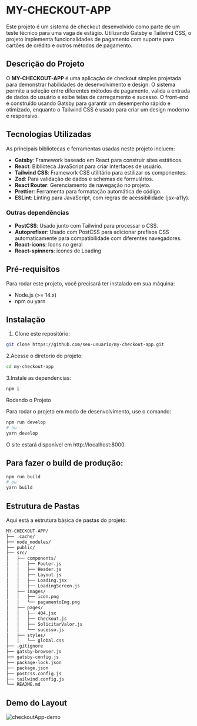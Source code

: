 # MY-CHECKOUT-APP

Este projeto é um sistema de checkout desenvolvido como parte de um teste técnico para uma vaga de estágio. Utilizando Gatsby e Tailwind CSS, o projeto implementa funcionalidades de pagamento com suporte para cartões de crédito e outros métodos de pagamento.

## Descrição do Projeto

O **MY-CHECKOUT-APP** é uma aplicação de checkout simples projetada para demonstrar habilidades de desenvolvimento e design. O sistema permite a seleção entre diferentes métodos de pagamento, valida a entrada de dados do usuário e exibe telas de carregamento e sucesso. O front-end é construído usando Gatsby para garantir um desempenho rápido e otimizado, enquanto o Tailwind CSS é usado para criar um design moderno e responsivo.

## Tecnologias Utilizadas

As principais bibliotecas e ferramentas usadas neste projeto incluem:

- **Gatsby**: Framework baseado em React para construir sites estáticos.
- **React**: Biblioteca JavaScript para criar interfaces de usuário.
- **Tailwind CSS**: Framework CSS utilitário para estilizar os componentes.
- **Zod**: Para validação de dados e schemas de formulários.
- **React Router**: Gerenciamento de navegação no projeto.
- **Prettier**: Ferramenta para formatação automática de código.
- **ESLint**: Linting para JavaScript, com regras de acessibilidade (jsx-a11y).

### Outras dependências

- **PostCSS**: Usado junto com Tailwind para processar o CSS.
- **Autoprefixer**: Usado com PostCSS para adicionar prefixos CSS automaticamente para compatibilidade com diferentes navegadores.
- **React-icons**: Icons no geral
- **React-spinners**: icones de Loading

## Pré-requisitos

Para rodar este projeto, você precisará ter instalado em sua máquina:

- Node.js (>= 14.x)
- npm ou yarn

## Instalação

1. Clone este repositório:

```bash
git clone https://github.com/seu-usuario/my-checkout-app.git
```

2.Acesse o diretorio do projeto:

```bash
cd my-checkout-app
```

3.Instale as dependencias:

```bash
npm i
```
   
Rodando o Projeto

Para rodar o projeto em modo de desenvolvimento, use o comando:

```bash
npm run develop
# ou
yarn develop
```

O site estará disponível em http://localhost:8000.

## Para fazer o build de produção:

```bash
npm run build
# ou
yarn build
```

## Estrutura de Pastas

Aqui está a estrutura básica de pastas do projeto:

```bash
MY-CHECKOUT-APP/
├── .cache/
├── node_modules/
├── public/
├── src/
│   ├── components/
│   │   ├── Footer.js
│   │   ├── Header.js
│   │   ├── Layout.js
│   │   ├── Loading.jsx
│   │   ├── LoadingScreen.js
│   ├── images/
│   │   ├── icon.png
│   │   └── pagamentoImg.png
│   ├── pages/
│   │   ├── 404.jsx
│   │   ├── Checkout.js
│   │   ├── SolicitarValor.js
│   │   └── sucesso.js
│   ├── styles/
│   │   └── global.css
├── .gitignore
├── gatsby-browser.js
├── gatsby-config.js
├── package-lock.json
├── package.json
├── postcss.config.js
├── tailwind.config.js
└── README.md
```
## Demo do Layout

![checkoutApp-demo](https://github.com/user-attachments/assets/5d6b7ad7-379f-4b63-8334-b50cea313f1a)

